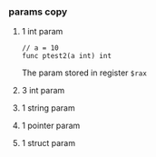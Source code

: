 ### params copy
1. 1 int param
    ```
    // a = 10
    func ptest2(a int) int
    ```
    The param stored in register `$rax`
1. 3 int param

1. 1 string param

1. 1 pointer param

1. 1 struct param